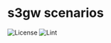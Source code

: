 # s3gw scenarios

![License](https://img.shields.io/github/license/giubacc/s3gw-scenarios)
![Lint](https://github.com/giubacc/s3gw-scenarios/actions/workflows/lint.yaml/badge.svg)
